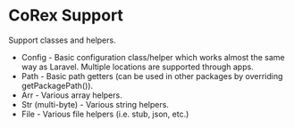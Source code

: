# CoRex Support
Support classes and helpers.

- Config - Basic configuration class/helper which works almost the same way as Laravel. Multiple locations are supported through apps.
- Path - Basic path getters (can be used in other packages by overriding getPackagePath()).
- Arr - Various array helpers.
- Str (multi-byte) - Various string helpers.
- File - Various file helpers (i.e. stub, json, etc.)
